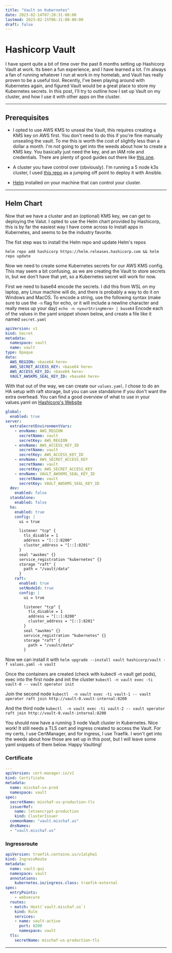 ```yaml
---
title: "Vault on Kubernetes"
date: 2023-02-14T07:20:31-08:00
lastmod: 2023-02-15T06:31:00-00:00
draft: false
---
```


# Hashicorp Vault

I have spent quite a bit of time over the past 6 months setting up Hashicorp Vault at work. Its been a fun experience, and I have learned a lot. I'm always a fan of running whatever I run at work in my homelab, and Vault has really proven to be a useful tool. Recently, I've been playing around with Kubernetes again, and figured Vault would be a great place to store my Kubernetes secrets. In this post, I'll try to outline how I set up Vault on my cluster, and how I use it with other apps on the cluster.

---

## Prerequisites

- I opted to use AWS KMS to unseal the Vault, this requires creating a KMS key on AWS first. You don't need to do this if you're fine manually 
unsealing the vault. To me this is worth the cost of slightly less than a dollar a month. I'm not going to get into the weeds about how to create a 
KMS key. You basically just need the key, and an IAM role and credentials. There are plenty of good guides out there like [this one](https://blogs.halodoc.io/vault-auto-unseal-via-aws-kms/).

- A cluster you have control over (obviously). I'm running a 5 node k3s cluster, I used [this repo](https://github.com/techno-tim/k3s-ansible) as a jumping off point to deploy it with Ansible.

- [Helm](https://helm.sh/docs/intro/install/) installed on your machine that can control your cluster.

---

## Helm Chart

Now that we have a cluster and an (optional) KMS key, we can get to deploying the Valut. I opted to use the Helm chart provided by Hashicorp, this is by far the easiest way I have come across to install apps in Kubernetes, and seems to be the industry favorite.

The fist step was to install the Helm repo and update Helm's repos

```shell
helm repo add hashicorp https://helm.releases.hashicorp.com && helm repo update
```

Now we need to create some Kubernetes secrets for our AWS KMS config. This may seem a bit confusing, as we are creating the Vault to store secrets in, but we don't have that yet, so a Kubernetes secret will work for now. 

First we need to base64 encode the secrets. I did this from WSL on my laptop, any Linux machine will do, and there is probably a way to do it on Windows and MacOS. To encode a string, use the following syntax (make sure to use the `-n` flag for echo, or it will include a newline character and really mess up your day) `echo -n <yourStringHere> | base64`
Encode each of the values in the yaml snippet shown below, and create a file like it named `secret.yaml`
```yaml
apiVersion: v1
kind: Secret
metadata:
  namespace: vault
  name: vault
type: Opaque
data:
  AWS_REGION: <base64 here>
  AWS_SECRET_ACCESS_KEY: <base64 here>
  AWS_ACCESS_KEY_ID: <base64 here>
  VAULT_AWSKMS_SEAL_KEY_ID: <base64 here>
```

With that out of the way, we can create our `values.yaml`. I chose to do an HA setup with raft storage, but you can use standalone if you don't want the extra overhead. You can find a good overview of what to use in your values.yaml on [Hashicorp's Website](https://developer.hashicorp.com/vault/docs/platform/k8s/helm/configuration)

```yaml
global:
  enabled: true
server:
  extraSecretEnvironmentVars:
    - envName: AWS_REGION
      secretName: vault
      secretKey: AWS_REGION
    - envName: AWS_ACCESS_KEY_ID
      secretName: vault
      secretKey: AWS_ACCESS_KEY_ID
    - envName: AWS_SECRET_ACCESS_KEY
      secretName: vault
      secretKey: AWS_SECRET_ACCESS_KEY
    - envName: VAULT_AWSKMS_SEAL_KEY_ID
      secretName: vault
      secretKey: VAULT_AWSKMS_SEAL_KEY_ID
  dev:
    enabled: false
  standalone:
    enabled: false
  ha:
    enabled: true
    config: |
      ui = true

      listener "tcp" {
        tls_disable = 1
        address = "[::]:8200"
        cluster_address = "[::]:8201"
      }
      seal "awskms" {}
      service_registration "kubernetes" {}
      storage "raft" {
        path = "/vault/data"
      }
    raft:
      enabled: true
      setNodeId: true
      config: |
        ui = true

        listener "tcp" {
          tls_disable = 1
          address = "[::]:8200"
          cluster_address = "[::]:8201"
        }
        seal "awskms" {}
        service_registration "kubernetes" {}
        storage "raft" {
          path = "/vault/data"
        }
```
Now we can install it with `helm upgrade --install vault hashicorp/vault -f values.yaml -n vault`


Once the containers are created (check with kubectl -n vault get pods), exec into the first node and init the cluster `kubectl -n vault exec -ti vault-0 -- vault operator init`

Join the second node `kubectl  -n vault exec -ti vault-1 -- vault operator raft join http://vault-0.vault-internal:8200`

And the third node `kubectl  -n vault exec -ti vault-2 -- vault operator raft join http://vault-0.vault-internal:8200`

You should now have a running 3 node Vault cluster in Kubernetes. Nice work! It still needs a TLS cert and ingress created to access the Vault. For my certs, I use CertManager, and for ingress, I use Traefik. I won't get into the weeds about how those are set up in this post, but I will leave some yaml snippets of them below. Happy Vaulting!

### Certificate
```yaml
---
apiVersion: cert-manager.io/v1
kind: Certificate
metadata:
  name: mischaf-us-prod
  namespace: vault
spec:
  secretName: mischaf-us-production-tls
  issuerRef:
    name: letsencrypt-production
    kind: ClusterIssuer
  commonName: "vault.mischaf.us"
  dnsNames:
  - "vault.mischaf.us"
```

### Ingressroute
```yaml
apiVersion: traefik.containo.us/v1alpha1
kind: IngressRoute
metadata:
  name: vault-gui
  namespace: vault
  annotations:
    kubernetes.io/ingress.class: traefik-external
spec:
  entryPoints:
    - websecure
  routes:
  - match: Host(`vault.mischaf.us`)
    kind: Rule
    services:
    - name: vault-active
      port: 8200
      namespace: vault
  tls:
    secretName: mischaf-us-production-tls
```
---